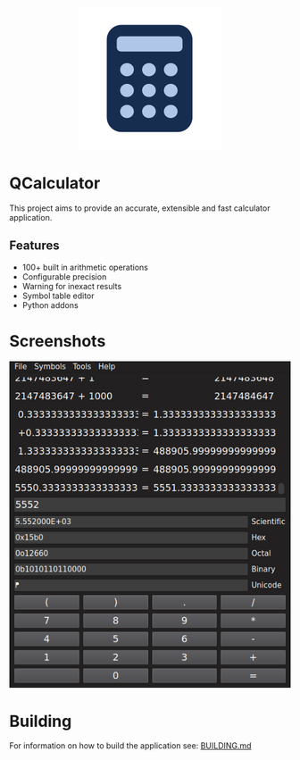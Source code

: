<div align="center">
  <img src="res/icon.png" alt="icon"/>
</div>

# QCalculator
This project aims to provide an accurate, extensible and fast calculator application.

## Features
- 100+ built in arithmetic operations
- Configurable precision
- Warning for inexact results
- Symbol table editor
- Python addons

# Screenshots
![img](.docs/screenshot.png)

# Building
For information on how to build the application see: [BUILDING.md](BUILDING.md)

